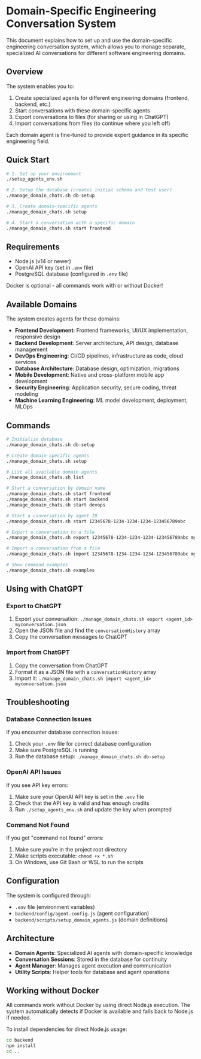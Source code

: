 # Domain-Specific Engineering Conversation System

This document explains how to set up and use the domain-specific engineering conversation system, which allows you to manage separate, specialized AI conversations for different software engineering domains.

## Overview

The system enables you to:

1. Create specialized agents for different engineering domains (frontend, backend, etc.)
2. Start conversations with these domain-specific agents
3. Export conversations to files (for sharing or using in ChatGPT)
4. Import conversations from files (to continue where you left off)

Each domain agent is fine-tuned to provide expert guidance in its specific engineering field.

## Quick Start

```bash
# 1. Set up your environment
./setup_agents_env.sh

# 2. Setup the database (creates initial schema and test user)
./manage_domain_chats.sh db-setup

# 3. Create domain-specific agents
./manage_domain_chats.sh setup

# 4. Start a conversation with a specific domain
./manage_domain_chats.sh start frontend
```

## Requirements

- Node.js (v14 or newer)
- OpenAI API key (set in `.env` file)
- PostgreSQL database (configured in `.env` file)

Docker is optional - all commands work with or without Docker!

## Available Domains

The system creates agents for these domains:

- **Frontend Development**: Frontend frameworks, UI/UX implementation, responsive design
- **Backend Development**: Server architecture, API design, database management
- **DevOps Engineering**: CI/CD pipelines, infrastructure as code, cloud services
- **Database Architecture**: Database design, optimization, migrations
- **Mobile Development**: Native and cross-platform mobile app development
- **Security Engineering**: Application security, secure coding, threat modeling
- **Machine Learning Engineering**: ML model development, deployment, MLOps

## Commands

```bash
# Initialize database
./manage_domain_chats.sh db-setup

# Create domain-specific agents
./manage_domain_chats.sh setup

# List all available domain agents
./manage_domain_chats.sh list

# Start a conversation by domain name
./manage_domain_chats.sh start frontend
./manage_domain_chats.sh start backend
./manage_domain_chats.sh start devops

# Start a conversation by agent ID
./manage_domain_chats.sh start 12345678-1234-1234-1234-123456789abc

# Export a conversation to a file
./manage_domain_chats.sh export 12345678-1234-1234-1234-123456789abc myconversation.json

# Import a conversation from a file
./manage_domain_chats.sh import 12345678-1234-1234-1234-123456789abc myconversation.json

# Show command examples
./manage_domain_chats.sh examples
```

## Using with ChatGPT

### Export to ChatGPT

1. Export your conversation: `./manage_domain_chats.sh export <agent_id> myconversation.json`
2. Open the JSON file and find the `conversationHistory` array
3. Copy the conversation messages to ChatGPT

### Import from ChatGPT

1. Copy the conversation from ChatGPT
2. Format it as a JSON file with a `conversationHistory` array
3. Import it: `./manage_domain_chats.sh import <agent_id> myconversation.json`

## Troubleshooting

### Database Connection Issues

If you encounter database connection issues:

1. Check your `.env` file for correct database configuration
2. Make sure PostgreSQL is running
3. Run the database setup: `./manage_domain_chats.sh db-setup`

### OpenAI API Issues

If you see API key errors:

1. Make sure your OpenAI API key is set in the `.env` file
2. Check that the API key is valid and has enough credits
3. Run `./setup_agents_env.sh` and update the key when prompted

### Command Not Found

If you get "command not found" errors:

1. Make sure you're in the project root directory
2. Make scripts executable: `chmod +x *.sh`
3. On Windows, use Git Bash or WSL to run the scripts

## Configuration

The system is configured through:

- `.env` file (environment variables)
- `backend/config/agent.config.js` (agent configuration)
- `backend/scripts/setup_domain_agents.js` (domain definitions)

## Architecture

- **Domain Agents**: Specialized AI agents with domain-specific knowledge
- **Conversation Sessions**: Stored in the database for continuity
- **Agent Manager**: Manages agent execution and communication
- **Utility Scripts**: Helper tools for database and agent operations

## Working without Docker

All commands work without Docker by using direct Node.js execution. The system automatically detects if Docker is available and falls back to Node.js if needed.

To install dependencies for direct Node.js usage:

```bash
cd backend
npm install
cd ..
``` 